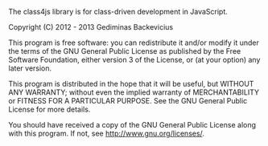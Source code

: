 The class4js library is for class-driven development in JavaScript.

Copyright (C) 2012 - 2013 Gediminas Backevicius

This program is free software: you can redistribute it and/or modify it under 
the terms of the GNU General Public License as published by the Free Software 
Foundation, either version 3 of the License, or (at your option) any later 
version.

This program is distributed in the hope that it will be useful, but WITHOUT ANY 
WARRANTY; without even the implied warranty of MERCHANTABILITY or FITNESS FOR A 
PARTICULAR PURPOSE.  See the GNU General Public License for more details.

You should have received a copy of the GNU General Public License along with 
this program. If not, see <http://www.gnu.org/licenses/>.
